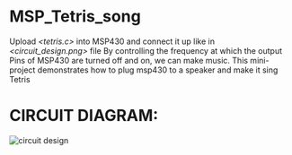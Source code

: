# MSP_Tetris_song
Upload _<tetris.c>_ into MSP430 and connect it up like in _<circuit_design.png>_ file  By controlling the frequency at which the output Pins of MSP430 are turned off and on, we can make music. This mini-project demonstrates how to plug msp430 to a speaker and make it sing Tetris

# CIRCUIT DIAGRAM:

![circuit design](https://user-images.githubusercontent.com/49431830/140954531-00a96614-1c8c-40a9-9fae-8ab11b32c7c1.jpg)

